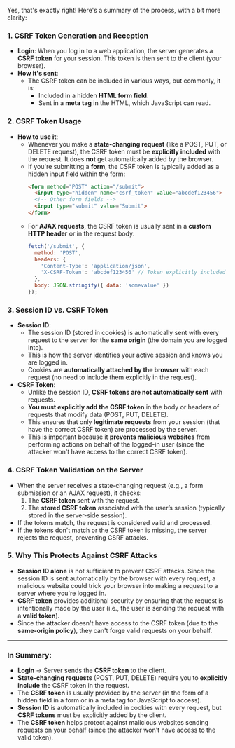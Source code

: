 Yes, that's exactly right! Here's a summary of the process, with a bit more clarity:

### **1. CSRF Token Generation and Reception**
- **Login**: When you log in to a web application, the server generates a **CSRF token** for your session. This token is then sent to the client (your browser).
- **How it's sent**: 
  - The CSRF token can be included in various ways, but commonly, it is:
    - Included in a hidden **HTML form field**.
    - Sent in a **meta tag** in the HTML, which JavaScript can read.

### **2. CSRF Token Usage**
- **How to use it**:
  - Whenever you make a **state-changing request** (like a POST, PUT, or DELETE request), the CSRF token must be **explicitly included** with the request. It does **not** get automatically added by the browser.
  - If you're submitting a **form**, the CSRF token is typically added as a hidden input field within the form:
    ```html
    <form method="POST" action="/submit">
      <input type="hidden" name="csrf_token" value="abcdef123456">
      <!-- Other form fields -->
      <input type="submit" value="Submit">
    </form>
    ```
  - For **AJAX requests**, the CSRF token is usually sent in a **custom HTTP header** or in the request body:
    ```javascript
    fetch('/submit', {
      method: 'POST',
      headers: {
        'Content-Type': 'application/json',
        'X-CSRF-Token': 'abcdef123456' // Token explicitly included
      },
      body: JSON.stringify({ data: 'somevalue' })
    });
    ```

### **3. Session ID vs. CSRF Token**
- **Session ID**:
  - The session ID (stored in cookies) is automatically sent with every request to the server for the **same origin** (the domain you are logged into).
  - This is how the server identifies your active session and knows you are logged in.
  - Cookies are **automatically attached by the browser** with each request (no need to include them explicitly in the request).
- **CSRF Token**:
  - Unlike the session ID, **CSRF tokens are not automatically sent** with requests.
  - **You must explicitly add the CSRF token** in the body or headers of requests that modify data (POST, PUT, DELETE).
  - This ensures that only **legitimate requests** from your session (that have the correct CSRF token) are processed by the server.
  - This is important because it **prevents malicious websites** from performing actions on behalf of the logged-in user (since the attacker won't have access to the correct CSRF token).

### **4. CSRF Token Validation on the Server**
- When the server receives a state-changing request (e.g., a form submission or an AJAX request), it checks:
  1. The **CSRF token** sent with the request.
  2. The **stored CSRF token** associated with the user’s session (typically stored in the server-side session).
- If the tokens match, the request is considered valid and processed.
- If the tokens don't match or the CSRF token is missing, the server rejects the request, preventing CSRF attacks.

### **5. Why This Protects Against CSRF Attacks**
- **Session ID alone** is not sufficient to prevent CSRF attacks. Since the session ID is sent automatically by the browser with every request, a malicious website could trick your browser into making a request to a server where you're logged in.
- **CSRF token** provides additional security by ensuring that the request is intentionally made by the user (i.e., the user is sending the request with a **valid token**).
- Since the attacker doesn't have access to the CSRF token (due to the **same-origin policy**), they can't forge valid requests on your behalf.

---

### **In Summary:**
- **Login** → Server sends the **CSRF token** to the client.
- **State-changing requests** (POST, PUT, DELETE) require you to **explicitly include** the CSRF token in the request.
- The **CSRF token** is usually provided by the server (in the form of a hidden field in a form or in a meta tag for JavaScript to access).
- **Session ID** is automatically included in cookies with every request, but **CSRF tokens** must be explicitly added by the client.
- The **CSRF token** helps protect against malicious websites sending requests on your behalf (since the attacker won't have access to the valid token).
